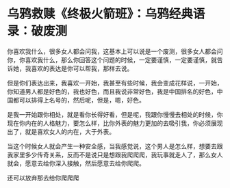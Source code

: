 # 乌鸦救赎《终极火箭班》：乌鸦经典语录：破废测

你喜欢我什么，很多女人都会问我，这基本上可以说是一个废测，很多女人都会问你，你喜欢我什么，那么你回答这个问题的时候，一定要谨慎，一定要谨慎，就告诉她，我喜欢的表达是你可以帮我，那样去说。

但是你们表达出来，我喜欢一开始，我甚至有些时候，我会变成花样说，一开始，你知道男人都是好色的，我也好色，而且我说非常好色，我是中国排名的好色，中国都可以排得上名号的，然后呢，但是，嗯，好色。

是我一开始跟你相处，就是看你长得好看，但是呢，我跟你慢慢去相处的时候，你现在你内在的人格魅力，要怎么样，比你外表的魅力更加的去吸引我，你必须展现出了，就是喜欢女人的内在，大于外表。

当这个时候女人就会产生一种安全感，当我感觉说，这个男人是怎么样，想要去跟我家里多少传奇关系，反而不是说只是想跟我爬爬爬，我玩事就走人了，那么女人就会，愿意去给你深入接触，然后愿意去给你爬爬。

还可以放弃那去给你爬爬爬